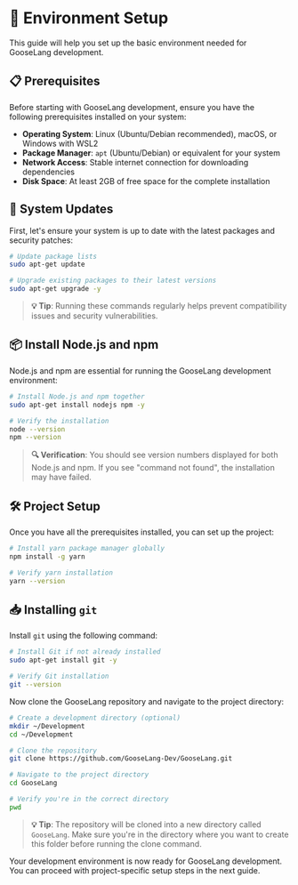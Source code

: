 # 🚀 Environment Setup

This guide will help you set up the basic environment needed for GooseLang development.

## 📋 Prerequisites

Before starting with GooseLang development, ensure you have the following prerequisites installed on your system:

- **Operating System**: Linux (Ubuntu/Debian recommended), macOS, or Windows with WSL2
- **Package Manager**: `apt` (Ubuntu/Debian) or equivalent for your system
- **Network Access**: Stable internet connection for downloading dependencies
- **Disk Space**: At least 2GB of free space for the complete installation

## 🔄 System Updates

First, let's ensure your system is up to date with the latest packages and security patches:

```bash
# Update package lists
sudo apt-get update

# Upgrade existing packages to their latest versions
sudo apt-get upgrade -y
```

> **💡 Tip**: Running these commands regularly helps prevent compatibility issues and security vulnerabilities.

## 📦 Install Node.js and npm

Node.js and npm are essential for running the GooseLang development environment:

```bash
# Install Node.js and npm together
sudo apt-get install nodejs npm -y

# Verify the installation
node --version
npm --version
```

> **🔍 Verification**: You should see version numbers displayed for both Node.js and npm. If you see "command not found", the installation may have failed.

## 🛠️ Project Setup

Once you have all the prerequisites installed, you can set up the project:

```bash
# Install yarn package manager globally
npm install -g yarn

# Verify yarn installation
yarn --version
```

## 📥 Installing `git`

Install `git` using the following command:

```bash
# Install Git if not already installed
sudo apt-get install git -y

# Verify Git installation
git --version
```

Now clone the GooseLang repository and navigate to the project directory:

```bash
# Create a development directory (optional)
mkdir ~/Development
cd ~/Development

# Clone the repository
git clone https://github.com/GooseLang-Dev/GooseLang.git

# Navigate to the project directory
cd GooseLang

# Verify you're in the correct directory
pwd
```

> **💡 Tip**: The repository will be cloned into a new directory called `GooseLang`. Make sure you're in the directory where you want to create this folder before running the clone command.

Your development environment is now ready for GooseLang development. You can proceed with project-specific setup steps in the next guide.

